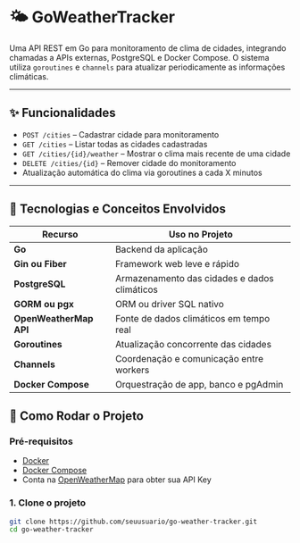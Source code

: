 # 🌤️ GoWeatherTracker

Uma API REST em Go para monitoramento de clima de cidades, integrando chamadas a APIs externas, PostgreSQL e Docker Compose. O sistema utiliza `goroutines` e `channels` para atualizar periodicamente as informações climáticas.

---

## ✨ Funcionalidades

- `POST /cities` – Cadastrar cidade para monitoramento
- `GET /cities` – Listar todas as cidades cadastradas
- `GET /cities/{id}/weather` – Mostrar o clima mais recente de uma cidade
- `DELETE /cities/{id}` – Remover cidade do monitoramento
- Atualização automática do clima via goroutines a cada X minutos

---

## 🧪 Tecnologias e Conceitos Envolvidos

| Recurso                | Uso no Projeto                               |
| ---------------------- | -------------------------------------------- |
| **Go**                 | Backend da aplicação                         |
| **Gin ou Fiber**       | Framework web leve e rápido                  |
| **PostgreSQL**         | Armazenamento das cidades e dados climáticos |
| **GORM ou pgx**        | ORM ou driver SQL nativo                     |
| **OpenWeatherMap API** | Fonte de dados climáticos em tempo real      |
| **Goroutines**         | Atualização concorrente das cidades          |
| **Channels**           | Coordenação e comunicação entre workers      |
| **Docker Compose**     | Orquestração de app, banco e pgAdmin         |

## 🚀 Como Rodar o Projeto

### Pré-requisitos

- [Docker](https://www.docker.com/)
- [Docker Compose](https://docs.docker.com/compose/)
- Conta na [OpenWeatherMap](https://openweathermap.org/api) para obter sua API Key

### 1. Clone o projeto

```bash
git clone https://github.com/seuusuario/go-weather-tracker.git
cd go-weather-tracker
```
